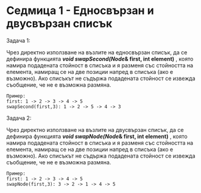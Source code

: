 # Седмица 1 - Едносвързан и двусвързан списък

Задача 1:

Чрез директно използване на възлите на едносвързан списък, да се дефинира функцията 
***void swapSecond(Node*& first, int element)** , 
която намира подадената стойност в списъка и я разменя със стойността на елемента, намиращ се на две позиции напред в списъка (ако е възможно). 
Ако списъкът не съдържа подадената стойност се извежда съобщение, че не е възможна размяна.

```
Пример:
first: 1 -> 2 -> 3 -> 4 -> 5
swapSecond(first,3): 1 -> 2 -> 5 -> 4 -> 3
```

Задача 2:

Чрез директно използване на възлите на двусвързан списък, да се дефинира функцията 
***void swapNode(Node*& first, int element)** , 
която намира подадената стойност в списъка и я разменя със стойността на елемента, намиращ се на две позиции напред в списъка (ако е възможно). 
Ако списъкът не съдържа подадената стойност се извежда съобщение, че не е възможна размяна.
```
Пример:
first: 1 -> 2 -> 3 -> 4 -> 5
swapNode(first,3): 3 -> 2 -> 1 -> 4 -> 5

```
